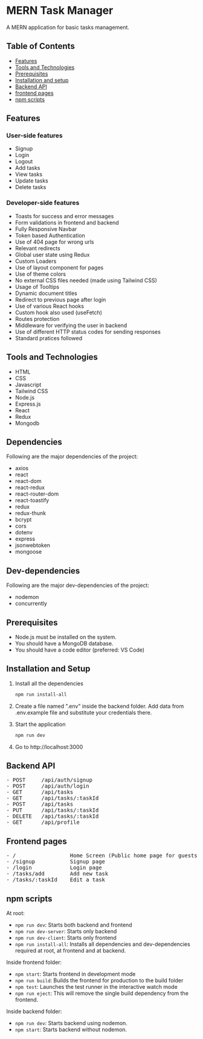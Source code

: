 # MERN Task Manager

A MERN application for basic tasks management.

## Table of Contents

- [Features](#features)
- [Tools and Technologies](#tools-and-technologies)
- [Prerequisites](#prerequisites)
- [Installation and setup](#installation-and-setup)
- [Backend API](#backend-api)
- [frontend pages](#frontend-pages)
- [npm scripts](#npm-scripts)

## Features

### User-side features

- Signup
- Login
- Logout
- Add tasks
- View tasks
- Update tasks
- Delete tasks

### Developer-side features

- Toasts for success and error messages
- Form validations in frontend and backend
- Fully Responsive Navbar
- Token based Authentication
- Use of 404 page for wrong urls
- Relevant redirects
- Global user state using Redux
- Custom Loaders
- Use of layout component for pages
- Use of theme colors
- No external CSS files needed (made using Tailwind CSS)
- Usage of Tooltips
- Dynamic document titles
- Redirect to previous page after login
- Use of various React hooks
- Custom hook also used (useFetch)
- Routes protection
- Middleware for verifying the user in backend
- Use of different HTTP status codes for sending responses
- Standard pratices followed

## Tools and Technologies

- HTML
- CSS
- Javascript
- Tailwind CSS
- Node.js
- Express.js
- React
- Redux
- Mongodb

## Dependencies

Following are the major dependencies of the project:

- axios
- react
- react-dom
- react-redux
- react-router-dom
- react-toastify
- redux
- redux-thunk
- bcrypt
- cors
- dotenv
- express
- jsonwebtoken
- mongoose

## Dev-dependencies

Following are the major dev-dependencies of the project:

- nodemon
- concurrently

## Prerequisites

- Node.js must be installed on the system.
- You should have a MongoDB database.
- You should have a code editor (preferred: VS Code)

## Installation and Setup

1. Install all the dependencies

   ```sh
   npm run install-all
   ```

2. Create a file named ".env" inside the backend folder. Add data from .env.example file and substitute your credentials there.

3. Start the application

   ```sh
   npm run dev
   ```

4. Go to http://localhost:3000

## Backend API

<pre>
- POST     /api/auth/signup
- POST     /api/auth/login
- GET      /api/tasks
- GET      /api/tasks/:taskId
- POST     /api/tasks
- PUT      /api/tasks/:taskId
- DELETE   /api/tasks/:taskId
- GET      /api/profile
</pre>

## Frontend pages

<pre>
- /                 Home Screen (Public home page for guests and private dashboard (tasks) for logged-in users)
- /signup           Signup page
- /login            Login page
- /tasks/add        Add new task
- /tasks/:taskId    Edit a task
</pre>

## npm scripts

At root:

- `npm run dev`: Starts both backend and frontend
- `npm run dev-server`: Starts only backend
- `npm run dev-client`: Starts only frontend
- `npm run install-all`: Installs all dependencies and dev-dependencies required at root, at frontend and at backend.

Inside frontend folder:

- `npm start`: Starts frontend in development mode
- `npm run build`: Builds the frontend for production to the build folder
- `npm test`: Launches the test runner in the interactive watch mode
- `npm run eject`: This will remove the single build dependency from the frontend.

Inside backend folder:

- `npm run dev`: Starts backend using nodemon.
- `npm start`: Starts backend without nodemon.

